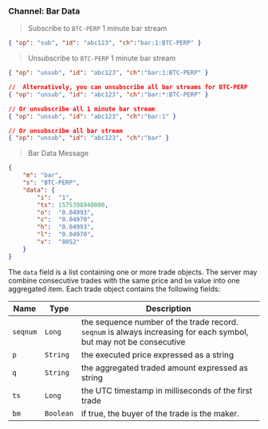 ### Channel: Bar Data 

> Subscribe to `BTC-PERP` 1 minute bar stream

```json
{ "op": "sub", "id": "abc123", "ch":"bar:1:BTC-PERP" }
```

> Unsubscribe to `BTC-PERP` 1 minute bar stream

```json
{ "op": "unsub", "id": "abc123", "ch":"bar:1:BTC-PERP" }

//  Alternatively, you can unsubscribe all bar streams for BTC-PERP
{ "op": "unsub", "id": "abc123", "ch":"bar:*:BTC-PERP" }

// Or unsubscribe all 1 minute bar stream
{ "op": "unsub", "id": "abc123", "ch":"bar:1" }

// Or unsubscribe all bar stream
{ "op": "unsub", "id": "abc123", "ch":"bar" }
```

> Bar Data Message 

```json
{
    "m": "bar",
    "s": "BTC-PERP",    
    "data": {
        "i":  "1",
        "ts": 1575398940000,
        "o":  "0.04993",
        "c":  "0.04970",
        "h":  "0.04993",
        "l":  "0.04970",
        "v":  "8052"
    }
}
```

The `data` field is a list containing one or more trade objects. The server may combine consecutive trades with the same price and `bm` 
value into one aggregated item. Each trade object contains the following fields:

 Name     | Type       | Description                                                                                    
--------- | ---------- | ---------------------------------------------------------------------------------------------- 
 `seqnum` | `Long`     | the sequence number of the trade record. `seqnum` is always increasing for each symbol, but may not be consecutive 
 `p`      | `String`   | the executed price expressed as a string                                                       
 `q`      | `String`   | the aggregated traded amount expressed as string                                               
 `ts`     | `Long`     | the UTC timestamp in milliseconds of the first trade                                           
 `bm`     | `Boolean`  | if true, the buyer of the trade is the maker.
